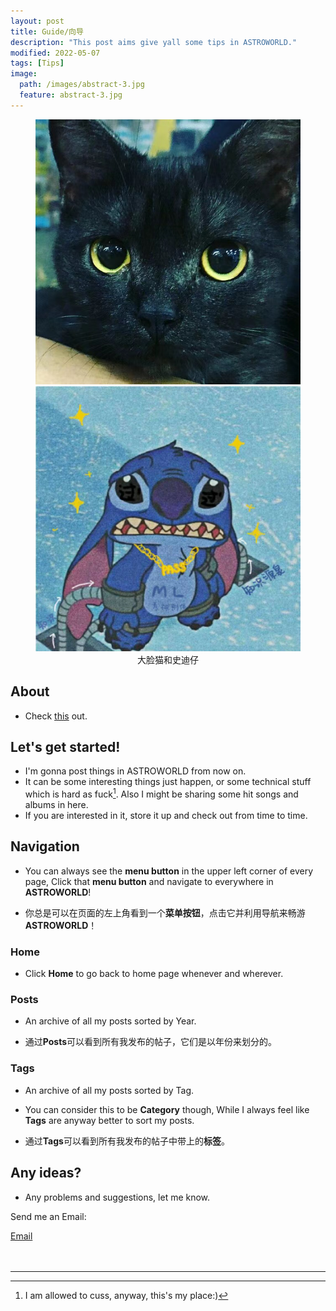 ```yaml
---
layout: post
title: Guide/向导
description: "This post aims give yall some tips in ASTROWORLD."
modified: 2022-05-07
tags: [Tips]
image:
  path: /images/abstract-3.jpg
  feature: abstract-3.jpg
---
```


<figure class="half">
	<img src="/images/blackcat.jpg" alt="">
	<img src="/images/stitch.jpg" alt="">
  <center><figcaption>大脸猫和史迪仔</figcaption></center>
</figure>


## About

- Check [this](https://lucameng.github.io/about/) out.

## Let's get started!  

- I'm gonna post things in ASTROWORLD from now on.  
- It can be some interesting things just happen, or some technical stuff which is hard as fuck[^1]. Also I might be sharing some hit songs and albums in here.  
- If you are interested in it, store it up and check out from time to time.  

## Navigation

- You can always see the **menu button** in the upper left corner of every page, Click that **menu button** and navigate to everywhere in **ASTROWORLD**!

- 你总是可以在页面的左上角看到一个**菜单按钮**，点击它并利用导航来畅游**ASTROWORLD**！

### Home

- Click **Home** to go back to home page whenever and wherever.

### Posts

- An archive of all my posts sorted by Year.  

- 通过**Posts**可以看到所有我发布的帖子，它们是以年份来划分的。

### Tags

- An archive of all my posts sorted by Tag.

- You can consider this to be **Category** though, While I always feel like **Tags** are anyway better to sort my posts.

- 通过**Tags**可以看到所有我发布的帖子中带上的**标签**。  

## Any ideas?
- Any problems and suggestions, let me know.  

Send me an Email:  
<div markdown="0"><a href="mailto:{{luca.meng@outlook.com}}"><i class="fa fa-fw fa-envelope"></i> Email</a></div>

<br/>
<br/>

___


[^1]: I am allowed to cuss, anyway, this's my place:) 
